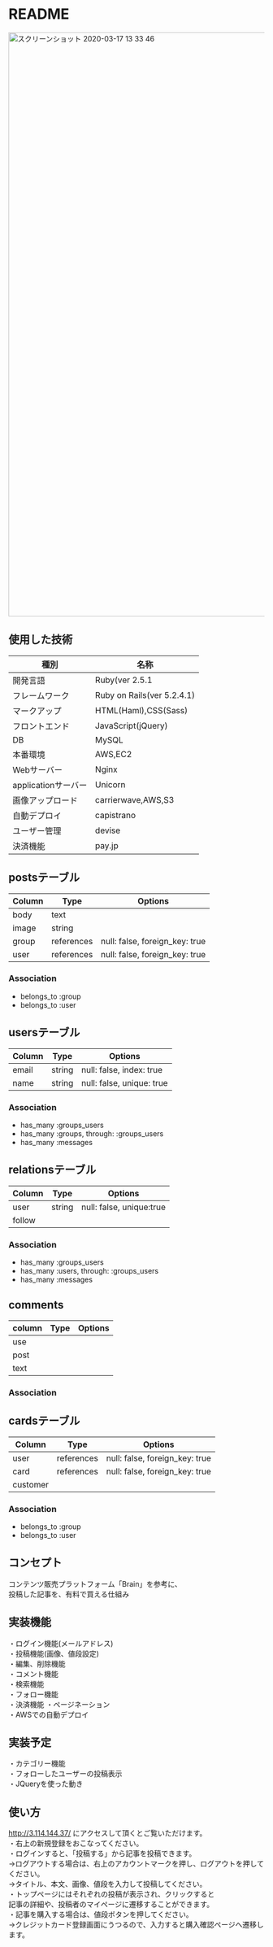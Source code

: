 # README
<img width="1149" alt="スクリーンショット 2020-03-17 13 33 46" src="https://user-images.githubusercontent.com/59165663/76822324-faf29e80-6853-11ea-8ada-7ff0c38b9986.png">

## 使用した技術

|  種別  |  名称  |
| ---- | ---- |
|  開発言語  |  Ruby(ver 2.5.1  |
|  フレームワーク  |  Ruby on Rails(ver 5.2.4.1)  |
|  マークアップ  |  HTML(Haml),CSS(Sass)  |
|  フロントエンド  |  JavaScript(jQuery)  |
|  DB  |  MySQL  |
|  本番環境  |  AWS,EC2  |
|  Webサーバー  |  Nginx  |
|  applicationサーバー  |  Unicorn  |
|  画像アップロード  |  carrierwave,AWS,S3  |
|  自動デプロイ  |  capistrano  |
|  ユーザー管理  |  devise  |
|  決済機能  |  pay.jp  |

## postsテーブル

|Column|Type|Options|
|------|----|-------|
|body|text||
|image|string||
|group|references|null: false, foreign_key: true|
|user|references|null: false, foreign_key: true|
### Association
- belongs_to :group
- belongs_to :user

## usersテーブル

|Column|Type|Options|
|------|----|-------|
|email|string|null: false, index: true|
|name|string|null: false, unique: true|
### Association
- has_many :groups_users
- has_many :groups, through: :groups_users
- has_many :messages

## relationsテーブル
|Column|Type|Options|
|------|----|-------|
|user|string|null: false, unique:true|
|follow|
### Association
- has_many :groups_users
- has_many :users, through: :groups_users
- has_many :messages

## comments
|column|Type|Options|
|------|----|-------|
|use|
|post|
|text|

### Association



## cardsテーブル
|Column|Type|Options|
|------|----|-------|
|user|references|null: false, foreign_key: true|
|card|references|null: false, foreign_key: true|
|customer|

### Association
- belongs_to :group
- belongs_to :user

## コンセプト
コンテンツ販売プラットフォーム「Brain」を参考に、  
投稿した記事を、有料で買える仕組み

## 実装機能
・ログイン機能(メールアドレス)  
・投稿機能(画像、値段設定)  
・編集、削除機能  
・コメント機能  
・検索機能  
・フォロー機能  
・決済機能 
・ページネーション  
・AWSでの自動デプロイ  

## 実装予定
・カテゴリー機能  
・フォローしたユーザーの投稿表示  
・JQueryを使った動き  

## 使い方
http://3.114.144.37/ にアクセスして頂くとご覧いただけます。  
・右上の新規登録をおこなってください。  
・ログインすると、「投稿する」から記事を投稿できます。  
→ログアウトする場合は、右上のアカウントマークを押し、ログアウトを押してください。  
→タイトル、本文、画像、値段を入力して投稿してください。  
・トップページにはそれぞれの投稿が表示され、クリックすると  
 記事の詳細や、投稿者のマイページに遷移することができます。  
・記事を購入する場合は、値段ボタンを押してください。  
 →クレジットカード登録画面にうつるので、入力すると購入確認ページへ遷移します。  


